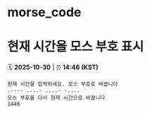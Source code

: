 # morse_code
# 현재 시간을 모스 부호 표시
<!-- MORSE_TIME_START -->
🗓️ **2025-10-30** | ⏰ **14:46 (KST)**

```
현재 시간을 입력하세요. 모스 부호로 바꿉니다
.---- ....- ....- -....
모스 부호를 다시 현재 시간으로 바꿉니다
1446
```
<!-- MORSE_TIME_END -->
